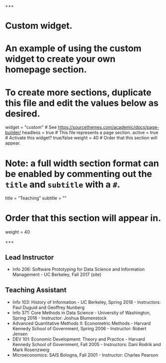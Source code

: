 +++
# Custom widget.
# An example of using the custom widget to create your own homepage section.
# To create more sections, duplicate this file and edit the values below as desired.
widget = "custom"  # See https://sourcethemes.com/academic/docs/page-builder/
headless = true  # This file represents a page section.
active = true  # Activate this widget? true/false
weight = 40  # Order that this section will appear.

# Note: a full width section format can be enabled by commenting out the `title` and `subtitle` with a `#`.
title = "Teaching"
subtitle = ""

# Order that this section will appear in.
weight = 40

+++

## Lead Instructor

- Info 206: Software Prototyping for Data Science and Information Management - UC Berkeley, Fall 2017 (site)


## Teaching Assistant

- Info 103: History of Information - UC Berkeley, Spring 2018 - Instructors: Paul Duguid and Geoffrey Nunberg
- Info 371: Core Methods in Data Science - University of Washington, Spring 2016 - Instructor: Joshua Blumenstock
- Advanced Quantitative Methods II: Econometric Methods - Harvard Kennedy School of Government, Spring 2006 - Instructor: Robert Jensen
- DEV 101: Economic Development: Theory and Practice - Harvard Kennedy School of Government, Fall 2005 - Instructors: Dani Rodrik and Mark Rosenzweig
- Microeconomics: SAIS Bologna, Fall 2001 - Instructor: Charles Pearson